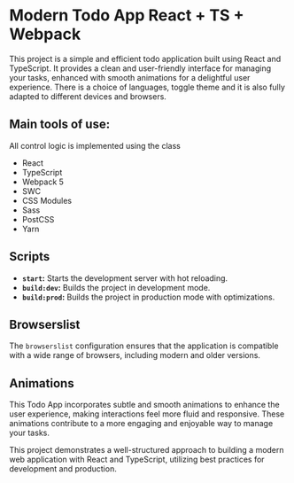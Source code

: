 # Modern Todo App React + TS + Webpack

This project is a simple and efficient todo application built using React and TypeScript. It provides a clean and user-friendly interface for managing your tasks, enhanced with smooth animations for a delightful user experience.
There is a choice of languages, toggle theme and it is also fully adapted to different devices and browsers.

## Main tools of use:

All control logic is implemented using the class

- React
- TypeScript
- Webpack 5
- SWC
- CSS Modules
- Sass
- PostCSS
- Yarn

## Scripts

- **`start`:** Starts the development server with hot reloading.
- **`build:dev`:** Builds the project in development mode.
- **`build:prod`:** Builds the project in production mode with optimizations.

## Browserslist

The `browserslist` configuration ensures that the application is compatible with a wide range of browsers, including modern and older versions.

## Animations

This Todo App incorporates subtle and smooth animations to enhance the user experience, making interactions feel more fluid and responsive. These animations contribute to a more engaging and enjoyable way to manage your tasks.

This project demonstrates a well-structured approach to building a modern web application with React and TypeScript, utilizing best practices for development and production.
